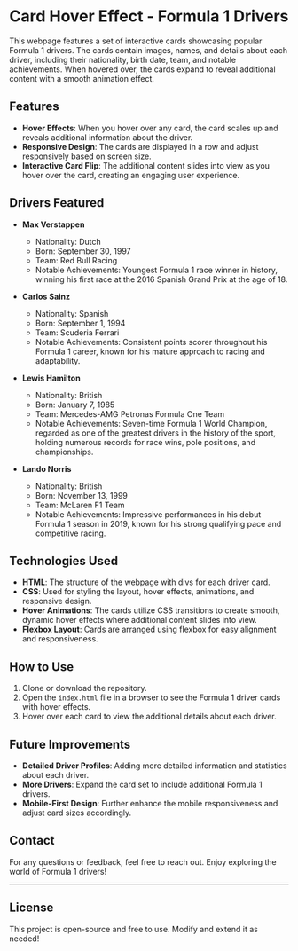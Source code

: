 # Card Hover Effect - Formula 1 Drivers

This webpage features a set of interactive cards showcasing popular Formula 1 drivers. The cards contain images, names, and details about each driver, including their nationality, birth date, team, and notable achievements. When hovered over, the cards expand to reveal additional content with a smooth animation effect.

## Features

- **Hover Effects**: When you hover over any card, the card scales up and reveals additional information about the driver.
- **Responsive Design**: The cards are displayed in a row and adjust responsively based on screen size.
- **Interactive Card Flip**: The additional content slides into view as you hover over the card, creating an engaging user experience.

## Drivers Featured

- **Max Verstappen**  
  - Nationality: Dutch  
  - Born: September 30, 1997  
  - Team: Red Bull Racing  
  - Notable Achievements: Youngest Formula 1 race winner in history, winning his first race at the 2016 Spanish Grand Prix at the age of 18.

- **Carlos Sainz**  
  - Nationality: Spanish  
  - Born: September 1, 1994  
  - Team: Scuderia Ferrari  
  - Notable Achievements: Consistent points scorer throughout his Formula 1 career, known for his mature approach to racing and adaptability.

- **Lewis Hamilton**  
  - Nationality: British  
  - Born: January 7, 1985  
  - Team: Mercedes-AMG Petronas Formula One Team  
  - Notable Achievements: Seven-time Formula 1 World Champion, regarded as one of the greatest drivers in the history of the sport, holding numerous records for race wins, pole positions, and championships.

- **Lando Norris**  
  - Nationality: British  
  - Born: November 13, 1999  
  - Team: McLaren F1 Team  
  - Notable Achievements: Impressive performances in his debut Formula 1 season in 2019, known for his strong qualifying pace and competitive racing.

## Technologies Used

- **HTML**: The structure of the webpage with divs for each driver card.
- **CSS**: Used for styling the layout, hover effects, animations, and responsive design.
- **Hover Animations**: The cards utilize CSS transitions to create smooth, dynamic hover effects where additional content slides into view.
- **Flexbox Layout**: Cards are arranged using flexbox for easy alignment and responsiveness.

## How to Use

1. Clone or download the repository.
2. Open the `index.html` file in a browser to see the Formula 1 driver cards with hover effects.
3. Hover over each card to view the additional details about each driver.

## Future Improvements

- **Detailed Driver Profiles**: Adding more detailed information and statistics about each driver.
- **More Drivers**: Expand the card set to include additional Formula 1 drivers.
- **Mobile-First Design**: Further enhance the mobile responsiveness and adjust card sizes accordingly.

## Contact

For any questions or feedback, feel free to reach out. Enjoy exploring the world of Formula 1 drivers!

---

## License

This project is open-source and free to use. Modify and extend it as needed!

